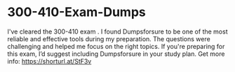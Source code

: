 # 300-410-Exam-Dumps
I've cleared the 300-410 exam . I found Dumpsforsure to be one of the most reliable and effective tools during my preparation. The questions were challenging and helped me focus on the right topics. If you're preparing for this exam, I’d suggest including Dumpsforsure in your study plan. Get more info: https://shorturl.at/StF3v
